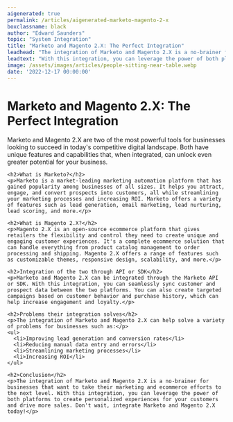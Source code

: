 ```yaml
---
aigenerated: true
permalink: /articles/aigenerated-marketo-magento-2-x
boxclassname: black
author: "Edward Saunders"
topic: "System Integration"
title: "Marketo and Magento 2.X: The Perfect Integration"
leadhead: "The integration of Marketo and Magento 2.X is a no-brainer for businesses that want to take their marketing and ecommerce efforts to the next level"
leadtext: "With this integration, you can leverage the power of both platforms to create personalized experiences for your customers and drive more sales. Don't wait, integrate Marketo and Magento 2.X today!"
image: /assets/images/articles/people-sitting-near-table.webp
date: '2022-12-17 00:00:00'
---
```

<div class="arttext">    <h1>Marketo and Magento 2.X: The Perfect Integration</h1>
    <p>Marketo and Magento 2.X are two of the most powerful tools for businesses looking to succeed in today's competitive digital landscape. Both have unique features and capabilities that, when integrated, can unlock even greater potential for your business.</p>
  
    <h2>What is Marketo?</h2>
    <p>Marketo is a market-leading marketing automation platform that has gained popularity among businesses of all sizes. It helps you attract, engage, and convert prospects into customers, all while streamlining your marketing processes and increasing ROI. Marketo offers a variety of features such as lead generation, email marketing, lead nurturing, lead scoring, and more.</p>
  
    <h2>What is Magento 2.X?</h2>
    <p>Magento 2.X is an open-source ecommerce platform that gives retailers the flexibility and control they need to create unique and engaging customer experiences. It's a complete ecommerce solution that can handle everything from product catalog management to order processing and shipping. Magento 2.X offers a range of features such as customizable themes, responsive design, scalability, and more.</p>
  
    <h2>Integration of the two through API or SDK</h2>
    <p>Marketo and Magento 2.X can be integrated through the Marketo API or SDK. With this integration, you can seamlessly sync customer and prospect data between the two platforms. You can also create targeted campaigns based on customer behavior and purchase history, which can help increase engagement and loyalty.</p>
  
    <h2>Problems their integration solves</h2>
    <p>The integration of Marketo and Magento 2.X can help solve a variety of problems for businesses such as:</p>
    <ul>
      <li>Improving lead generation and conversion rates</li>
      <li>Reducing manual data entry and errors</li>
      <li>Streamlining marketing processes</li>
      <li>Increasing ROI</li>
    </ul>
  
    <h2>Conclusion</h2>
    <p>The integration of Marketo and Magento 2.X is a no-brainer for businesses that want to take their marketing and ecommerce efforts to the next level. With this integration, you can leverage the power of both platforms to create personalized experiences for your customers and drive more sales. Don't wait, integrate Marketo and Magento 2.X today!</p>
</div>